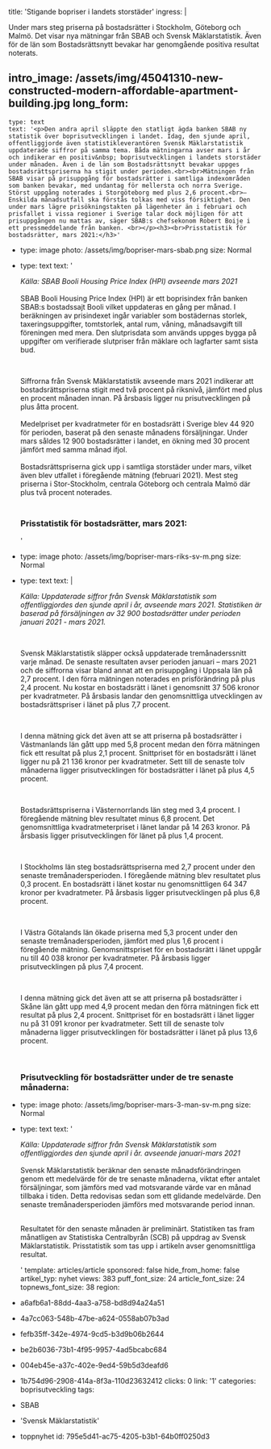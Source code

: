 title: 'Stigande bopriser i landets storstäder'
ingress: |
  <p>Under mars steg priserna på bostadsrätter i Stockholm, Göteborg och Malmö. Det visar nya mätningar från SBAB och Svensk Mäklarstatistik. Även för de län som Bostadsrättsnytt bevakar har genomgående positiva resultat noterats.
  </p>
  
intro_image: /assets/img/45041310-new-constructed-modern-affordable-apartment-building.jpg
long_form:
  -
    type: text
    text: '<p>Den andra april släppte den statligt ägda banken SBAB ny statistik över boprisutvecklingen i landet. Idag, den sjunde april, offentliggjorde även statistikleverantören Svensk Mäklarstatistik uppdaterade siffror på samma tema. Båda mätningarna avser mars i år och indikerar en positiv&nbsp; boprisutvecklingen i landets storstäder under månaden. Även i de län som Bostadsrättsnytt bevakar uppges bostadsrättspriserna ha stigit under perioden.<br><br>Mätningen från SBAB visar på prisuppgång för bostadsrätter i samtliga indexområden som banken bevakar, med undantag för mellersta och norra Sverige. Störst uppgång noterades i Storgöteborg med plus 2,6 procent.<br>– Enskilda månadsutfall ska förstås tolkas med viss försiktighet. Den under mars lägre prisökningstakten på lägenheter än i februari och prisfallet i vissa regioner i Sverige talar dock möjligen för att prisuppgången nu mattas av, säger SBAB:s chefsekonom Robert Boije i ett pressmeddelande från banken. <br></p><h3><br>Prisstatistik för bostadsrätter, mars 2021:</h3>'
  -
    type: image
    photo: /assets/img/bopriser-mars-sbab.png
    size: Normal
  -
    type: text
    text: '<p><i>Källa: SBAB Booli Housing Price Index (HPI) avseende mars 2021<br></i><br>SBAB Booli Housing Price Index (HPI) är ett boprisindex från banken SBAB:s bostadssajt Booli vilket uppdateras en gång per månad. I beräkningen av prisindexet ingår variabler som bostädernas storlek, taxeringsuppgifter, tomtstorlek, antal rum, våning, månadsavgift till föreningen med mera. Den slutprisdata som används uppges bygga på uppgifter om verifierade slutpriser från mäklare och lagfarter samt sista bud.&nbsp;&nbsp;</p><p><br></p><p>Siffrorna från Svensk Mäklarstatistik avseende mars 2021 indikerar att bostadsrättspriserna stigit med två procent på riksnivå, jämfört med plus en procent månaden innan. På årsbasis ligger nu prisutvecklingen på plus åtta procent.<br><br>Medelpriset per kvadratmeter för en bostadsrätt i Sverige blev 44 920 för perioden, baserat på den senaste månadens försäljningar. Under mars såldes 12 900 bostadsrätter i landet, en ökning med 30 procent jämfört med samma månad ifjol.<br><br>Bostadsrättspriserna gick upp i samtliga storstäder under mars, vilket även blev utfallet i föregående mätning (februari 2021). Mest steg priserna i Stor-Stockholm, centrala Göteborg och centrala Malmö där plus två procent noterades.<br></p><h3><br>Prisstatistik för bostadsrätter, mars 2021:</h3>'
  -
    type: image
    photo: /assets/img/bopriser-mars-riks-sv-m.png
    size: Normal
  -
    type: text
    text: |
      <p><i>Källa: Uppdaterade siffror från Svensk Mäklarstatistik som offentliggjordes den sjunde april i år, avseende mars 2021.&nbsp;Statistiken är baserad på försäljningen av 32 900 bostadsrätter under perioden januari 2021 - mars 2021.</i></p><p>&nbsp;<br></p><p>Svensk Mäklarstatistik släpper också uppdaterade
      tremånaderssnitt varje månad. De senaste resultaten avser perioden januari – mars
      2021 och de siffrorna visar bland annat att en prisuppgång i Uppsala län på 2,7
      procent. I den förra mätningen noterades en prisförändring på plus 2,4 procent.
      Nu kostar en bostadsrätt i länet i genomsnitt 37&nbsp;506 kronor per
      kvadratmeter. På årsbasis landar den genomsnittliga utvecklingen av
      bostadsrättspriser i länet på plus 7,7 procent.</p><p>&nbsp;<br></p><p>I denna mätning gick det även att se att priserna på
      bostadsrätter i Västmanlands län gått upp med 5,8 procent medan den förra
      mätningen fick ett resultat på plus 2,1 procent. Snittpriset för en bostadsrätt
      i länet ligger nu på 21 136 kronor per kvadratmeter. Sett till de senaste tolv
      månaderna ligger prisutvecklingen för bostadsrätter i länet på plus 4,5
      procent.</p><p>&nbsp;<br></p><p>Bostadsrättspriserna i Västernorrlands län steg med 3,4 procent.
      I föregående mätning blev resultatet minus 6,8 procent. Det genomsnittliga
      kvadratmeterpriset i länet landar på 14&nbsp;263 kronor. På årsbasis ligger
      prisutvecklingen för länet på plus 1,4 procent.</p><p>&nbsp;<br></p><p>I Stockholms län
      steg bostadsrättspriserna med 2,7 procent under den senaste
      tremånadersperioden. I föregående mätning blev resultatet plus 0,3 procent. En
      bostadsrätt i länet kostar nu genomsnittligen 64&nbsp;347 kronor per
      kvadratmeter. På årsbasis ligger prisutvecklingen på plus 6,8 procent.</p><p>&nbsp;<br></p><p>I Västra Götalands län ökade priserna med 5,3 procent under den
      senaste tremånadersperioden, jämfört med plus 1,6 procent i föregående mätning.
      Genomsnittspriset för en bostadsrätt i länet uppgår nu till 40&nbsp;038 kronor
      per kvadratmeter. På årsbasis ligger prisutvecklingen på plus 7,4 procent.</p><p>&nbsp;<br></p><p>I denna mätning gick det även att se att priserna på
      bostadsrätter i Skåne län gått upp med 4,9 procent medan den förra mätningen
      fick ett resultat på plus 2,4 procent. Snittpriset för en bostadsrätt i länet
      ligger nu på 31 091 kronor per kvadratmeter. Sett till de senaste tolv
      månaderna ligger prisutvecklingen för bostadsrätter i länet på plus 13,6
      procent.</p><p>&nbsp;<br></p><h3>Prisutveckling för bostadsrätter under de tre senaste månaderna:</h3>
      
  -
    type: image
    photo: /assets/img/bopriser-mars-3-man-sv-m.png
    size: Normal
  -
    type: text
    text: '<p><i>Källa: Uppdaterade siffror från Svensk Mäklarstatistik som offentliggjordes den sjunde april i år. avseende januari-mars 2021<br></i><br>Svensk Mäklarstatistik beräknar den senaste månadsförändringen genom ett medelvärde för de tre senaste månaderna, viktat efter antalet försäljningar, som jämförs med vad motsvarande värde var en månad tillbaka i tiden. Detta redovisas sedan som ett glidande medelvärde. Den senaste tremånadersperioden jämförs med motsvarande period innan.</p><p><br>Resultatet för den senaste månaden är preliminärt. Statistiken tas fram månatligen av Statistiska Centralbyrån (SCB) på uppdrag av Svensk Mäklarstatistik. Prisstatistik som tas upp i artikeln avser genomsnittliga resultat.</p>'
template: articles/article
sponsored: false
hide_from_home: false
artikel_typ: nyhet
views: 383
puff_font_size: 24
article_font_size: 24
topnews_font_size: 38
region:
  - a6afb6a1-88dd-4aa3-a758-bd8d94a24a51
  - 4a7cc063-548b-47be-a624-0558ab07b3ad
  - fefb35ff-342e-4974-9cd5-b3d9b06b2644
  - be2b6036-73b1-4f95-9957-4ad5bcabc684
  - 004eb45e-a37c-402e-9ed4-59b5d3deafd6
  - 1b754d96-2908-414a-8f3a-110d23632412
clicks: 0
link: '1'
categories: boprisutveckling
tags:
  - SBAB
  - 'Svensk Mäklarstatistik'
  - toppnyhet
id: 795e5d41-ac75-4205-b3b1-64b0ff0250d3
